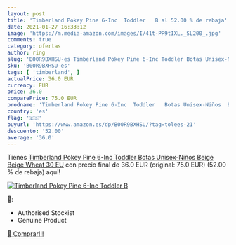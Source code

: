 ```yaml
---
layout: post
title: 'Timberland Pokey Pine 6-Inc  Toddler   B al 52.00 % de rebaja'
date: 2021-01-27 16:33:12
image: 'https://m.media-amazon.com/images/I/41t-PP9tIXL._SL200_.jpg'
comments: true
category: ofertas
author: ring
slug: 'B00R9BXHSU-es Timberland Pokey Pine 6-Inc Toddler Botas Unisex-Niños...'
sku: 'B00R9BXHSU-es'
tags: [ 'timberland', ]
actualPrice: 36.0 EUR
currency: EUR
price: 36.0
comparePrice: 75.0 EUR
prodname: 'Timberland Pokey Pine 6-Inc  Toddler   Botas Unisex-Niños  Beige Beige Wheat  30 EU'
country: 'es'
flag: '🇪🇸'
buyurl: 'https://www.amazon.es/dp/B00R9BXHSU/?tag=tolees-21'
descuento: '52.00'
average: '36.0'
---
```


Tienes [Timberland Pokey Pine 6-Inc  Toddler   Botas Unisex-Niños  Beige Beige Wheat  30 EU](https://www.amazon.es/dp/B00R9BXHSU/?tag=tolees-21) con precio final de  36.0 EUR (original: 75.0 EUR) (52.00 %  de rebaja) aqui!

[![Timberland Pokey Pine 6-Inc  Toddler   B](https://m.media-amazon.com/images/I/41t-PP9tIXL._SL200_.jpg)](https://www.amazon.es/dp/B00R9BXHSU/?tag=tolees-21)

🔎:

- Authorised Stockist
- Genuine Product

[🛒 Comprar!!!](https://www.amazon.es/dp/B00R9BXHSU/?tag=tolees-21)
